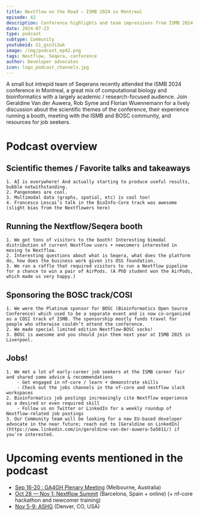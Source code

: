 ```yaml
---
title: Nextflow on the Road — ISMB 2024 in Montreal
episode: 42
description: Conference highlights and team impressions from ISMB 2024.
date: 2024-07-23
type: podcast
subtype: Community
youtubeid: G1_gsn3i2wk
image: /img/podcast_ep42.png
tags: Nextflow, Seqera, conference
author: Developer advocates
icon: logo_podcast_channels.jpg
---
```


A small but intrepid team of Seqerans recently attended the ISMB 2024 conference in Montreal, a great mix of computational biology and bioinformatics with a largely academic / research-focused audience. Join Geraldine Van der Auwera, Rob Syme and Florian Wuennemann for a lively discussion about the scientific themes of the conference, their experience running a booth, meeting with the ISMB and BOSC community, and resources for job seekers.

<!-- end-archive-description -->

# Podcast overview

## Scientific themes / Favorite talks and takeaways
    1. AI is everywhere! And actually starting to produce useful results, bubble notwithstanding.
    2. Pangenomes are cool. 
    3. Multimodal data (graphs, spatial, etc) is cool too!
    4. Francesco Lescai’s talk in the BioInfo-Core track was awesome (slight bias from the Nextflowers here)

## Running the Nextflow/Seqera booth
    1. We got tons of visitors to the booth! Interesting bimodal distribution of current Nextflow users + newcomers interested in moving to Nextflow.
    2. Interesting questions about what is Seqera, what does the platform do, how does the business work given its OSS foundation.
    3. We ran a raffle that required visitors to run a Nextflow pipeline for a chance to win a pair of AirPods. (A PhD student won the AirPods, which made us very happy.)

## Sponsoring the BOSC track/COSI
    1. We were the Platinum sponsor for BOSC (Bioinformatics Open Source Conference) which used to be a separate event and is now co-organized as a COSI track of ISMB. The sponsorship mostly funds travel for people who otherwise couldn’t attend the conference.
    2. We made special limited edition Nextflow-BOSC socks!
    3. BOSC is awesome and you should join them next year at ISMB 2025 in Liverpool.

## Jobs!
    1. We met a lot of early-career job seekers at the ISMB career fair and shared some advice & recommendations
        - Get engaged in nf-core / learn + demonstrate skills
        - Check out the jobs channels in the nf-core and nextflow slack workspaces
    2. Bioinformatics job postings increasingly cite Nextflow experience as a desired or even required skill
        - Follow us on Twitter or LinkedIn for a weekly roundup of Nextflow-related job postings 
    3. Our Community team will be looking for a new EU-based developer advocate in the near future; reach out to [Geraldine on LinkedIn](https://www.linkedin.com/in/geraldine-van-der-auwera-5a5811/) if you're interested.

# Upcoming events mentioned in the podcast

- [Sep 16-20 : GA4GH Plenary Meeting](https://broadinstitute.swoogo.com/ga4gh-12th-plenary/) (Melbourne, Australia)
- [Oct 28 — Nov 1: Nextflow Summit](https://summit.nextflow.io/2024/barcelona/) (Barcelona, Spain + online) (+ nf-core hackathon and newcomer training)
- [Nov 5-9: ASHG](https://www.ashg.org/meetings/2024meeting/) (Denver, CO, USA)
